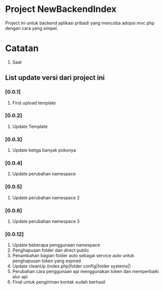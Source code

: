 # **Project NewBackendIndex**

Project ini untuk backend aplikasi pribadi yang mencoba adopsi mvc php dengan cara yang simpel.

# **Catatan**
1. Saat

## **List update versi dari project ini**

### **[0.0.1]**

1. First upload template

### **[0.0.2]**

1. Update Template

### **[0.0.3]**

1. Update ketiga banyak pokonya

### **[0.0.4]**

1. Update perubahan namespace

### **[0.0.5]**

1. Update perubahan namespace 2

### **[0.0.6]**

1. Update perubahan namespace 3

### **[0.0.12]**

1. Update beberapa penggunaan namespace
2. Penghapusan folder dan direct public
3. Penambahan bagian folder auto sebagai service auto untuk penghapusan token yang expired
4. Update cleanUp (index.php|folder config|folder systems|)
5. Perubahan cara penggunaan api menggunakan token dan memperbaiki alur api
6. Final untuk pengiriman kontak sudah berhasil
